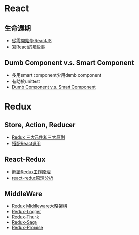 # React
## 生命週期
* [從零開始學 ReactJS](https://github.com/kdchang/reactjs101/blob/master/Ch04/react-component-life-cycle.md)
* [寫React的那些事](https://ithelp.ithome.com.tw/articles/10185194)

## Dumb Component v.s. Smart Component
* 多用smart component少用dumb component
* 有助於unittest
* [Dumb Component v.s. Smart Component](https://cythilya.github.io/2018/04/14/container-components-vs-presentational-components/)

# Redux
## Store, Action, Reducer
* [Redux 三大元件和三大原則](https://note.pcwu.net/2017/03/04/redux-intro/)
* [搭配React運用](https://chentsulin.github.io/redux/docs/basics/UsageWithReact.html)

## React-Redux
* [解讀Redux工作原理](http://zhenhua-lee.github.io/react/redux.html)
* [react-redux原理分析](https://www.cnblogs.com/hhhyaaon/p/5863408.html)

## MiddleWare
* [Redux Middleware大略架構](https://medium.com/@WendellLiu/redux-middleware%E5%A4%A7%E7%95%A5%E6%9E%B6%E6%A7%8B-ace7e646c929)
* [Redux-Logger](https://ithelp.ithome.com.tw/articles/10187344)
* [Redux-Thunk](https://medium.com/frochu/%E9%80%81%E8%AE%93%E4%BD%A0%E7%9A%84action%E8%83%BD%E4%BD%9C%E6%9B%B4%E5%A4%9A-redux-thunk-c07bc5488e48)
* [Redux-Saga](https://medium.com/@savemuse/redux-saga-%E4%BB%8B%E7%B4%B9-70d38d12cd3f)
* [Redux-Promise](https://knownsec-fed.com/2018-01-28-redux-promise-middleware/)
